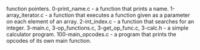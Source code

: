 function pointers.
0-print_name.c - a function that prints a name.
1-array_iterator.c -  a function that executes a function given as a parameter on each element of an array.
2-int_index.c - a function that searches for an integer.
3-main.c, 3-op_functions.c, 3-get_op_func.c, 3-calc.h - a simple calculator program.
100-main_opcodes.c - a program that prints the opcodes of its own main function.

